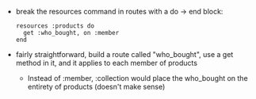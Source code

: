 * break the resources command in routes with a do -> end block:

      resources :products do
        get :who_bought, on :member
      end

* fairly straightforward, build a route called "who_bought", use a get method in it, and it applies to each member of products
  * Instead of :member, :collection would place the who_bought on the entirety of products (doesn't make sense)